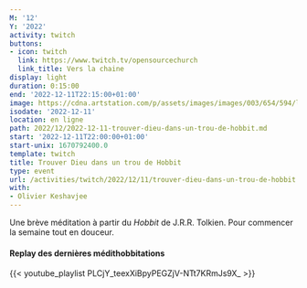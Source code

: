 ```yaml
---
M: '12'
Y: '2022'
activity: twitch
buttons:
- icon: twitch
  link: https://www.twitch.tv/opensourcechurch
  link_title: Vers la chaine
display: light
duration: 0:15:00
end: '2022-12-11T22:15:00+01:00'
image: https://cdna.artstation.com/p/assets/images/images/003/654/594/large/sam-robberechts-finalrender1.jpg
isodate: '2022-12-11'
location: en ligne
path: 2022/12/2022-12-11-trouver-dieu-dans-un-trou-de-hobbit.md
start: '2022-12-11T22:00:00+01:00'
start-unix: 1670792400.0
template: twitch
title: Trouver Dieu dans un trou de Hobbit
type: event
url: /activities/twitch/2022/12/11/trouver-dieu-dans-un-trou-de-hobbit
with:
- Olivier Keshavjee
---
```

Une brève méditation à partir du *Hobbit* de J.R.R. Tolkien. Pour commencer la semaine tout en douceur.



#### Replay des dernières médithobbitations

{{< youtube_playlist PLCjY_teexXiBpyPEGZjV-NTt7KRmJs9X_ >}}